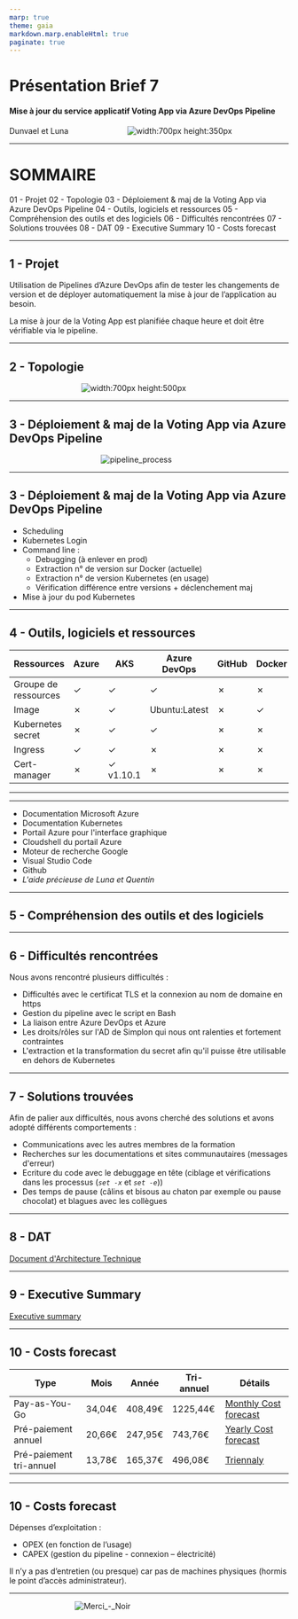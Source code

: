 ```yaml
---
marp: true
theme: gaia
markdown.marp.enableHtml: true
paginate: true
---
```

<!-- backgroundImage: "linear-gradient(to bottom, #ffb7c5, #DCD0FF)" -->

<!--
_color: black
-->

# Présentation Brief 7
#### Mise à jour du service applicatif Voting App via Azure DevOps Pipeline

Dunvael et Luna
&nbsp;&nbsp;&nbsp;&nbsp;&nbsp;&nbsp;&nbsp;&nbsp;&nbsp;&nbsp;&nbsp;&nbsp;&nbsp;&nbsp;&nbsp;&nbsp;&nbsp;&nbsp;&nbsp;&nbsp;&nbsp;&nbsp;&nbsp;&nbsp;&nbsp;&nbsp;![width:700px height:350px](https://user-images.githubusercontent.com/108001918/215808280-0a44d894-1cff-436c-b4be-24ce92ae5598.png)


<!-- paginate: false -->

---

# SOMMAIRE  

01 - Projet
02 - Topologie
03 - Déploiement & maj de la Voting App via Azure DevOps Pipeline
04 - Outils, logiciels et ressources
05 - Compréhension des outils et des logiciels
06 - Difficultés rencontrées
07 - Solutions trouvées
08 - DAT
09 - Executive Summary
10 - Costs forecast

<!-- paginate: true -->
<!--
_color: black
-->

---

## 1 - Projet

Utilisation de Pipelines d’Azure DevOps afin de tester les changements de version et de déployer automatiquement la mise à jour de l’application au besoin.

La mise à jour de la Voting App est planifiée chaque heure et doit être vérifiable via le pipeline.

<!--
_color: black
-->

---

## 2 - Topologie

&nbsp;&nbsp;&nbsp;&nbsp;&nbsp;&nbsp;&nbsp;&nbsp;&nbsp;&nbsp;&nbsp;&nbsp;&nbsp;&nbsp;&nbsp;&nbsp;&nbsp;&nbsp;&nbsp;&nbsp;&nbsp;&nbsp;&nbsp;&nbsp;&nbsp;&nbsp;&nbsp;&nbsp;&nbsp;&nbsp;&nbsp;&nbsp;&nbsp;![width:700px height:500px](https://user-images.githubusercontent.com/108001918/215785565-1c0a7fac-5c4d-46fb-8f0f-070392580336.png)

<!--
_color: black
-->

---

## 3 - Déploiement & maj de la Voting App via Azure DevOps Pipeline

&nbsp;&nbsp;&nbsp;&nbsp;&nbsp;&nbsp;&nbsp;&nbsp;&nbsp;&nbsp;&nbsp;&nbsp;&nbsp;&nbsp;&nbsp;&nbsp;&nbsp;&nbsp;&nbsp;&nbsp;&nbsp;&nbsp;&nbsp;&nbsp;&nbsp;&nbsp;&nbsp;&nbsp;&nbsp;&nbsp;&nbsp;&nbsp;&nbsp;&nbsp;&nbsp;&nbsp;&nbsp;&nbsp;&nbsp;&nbsp;&nbsp;
![pipeline_process](https://user-images.githubusercontent.com/108001918/215771546-dd5bb6bd-c13e-41b7-992f-ea0a3c0b75d8.png)
  
<!--
_backgroundColor: black
_color: black
-->

--- 

## 3 - Déploiement & maj de la Voting App via Azure DevOps Pipeline

* Scheduling
* Kubernetes Login
* Command line :
  * Debugging (à enlever en prod)
  * Extraction n° de version sur Docker (actuelle)
  * Extraction n° de version Kubernetes (en usage)
  * Vérification différence entre versions + déclenchement maj
* Mise à jour du pod Kubernetes

<!--
_backgroundColor: black
_color: black
-->

--- 

## 4 - Outils, logiciels et ressources 

| Ressources | Azure  | AKS  | Azure DevOps  | GitHub  | Docker |
|---|---|---|---|---|---|
| Groupe de ressources  |  ✓ |  ✓ |  ✓ |  ✗ |  ✗ |
| Image | ✗  |  ✓ |  Ubuntu:Latest | ✗  |  ✓ |
| Kubernetes secret | ✗  | ✓  | ✓  | ✗  |  ✗ |
| Ingress |  ✓ | ✓  | ✗  | ✗  |  ✗ |
| Cert-manager |  ✗ | ✓ v1.10.1  | ✗  | ✗  | ✗  |

<!--
_color: black
-->

---


<!--
_color: black
-->

--- 

* Documentation Microsoft Azure
* Documentation Kubernetes
* Portail Azure pour l'interface graphique
* Cloudshell du portail Azure
* Moteur de recherche Google
* Visual Studio Code
* Github
* *L'aide précieuse de Luna et Quentin*

<!--
_color: black
-->

---

## 5 - Compréhension des outils et des logiciels



<!--
_color: black
-->

---

## 6 - Difficultés rencontrées

Nous avons rencontré plusieurs difficultés :

* Difficultés avec le certificat TLS et la connexion au nom de domaine en https
* Gestion du pipeline avec le script en Bash
* La liaison entre Azure DevOps et Azure
* Les droits/rôles sur l'AD de Simplon qui nous ont ralenties et fortement contraintes
* L'extraction et la transformation du secret afin qu'il puisse être utilisable en dehors de Kubernetes

<!--
_color: black
-->

---

## 7 - Solutions trouvées

Afin de palier aux difficultés, nous avons cherché des solutions et avons adopté différents comportements :

* Communications avec les autres membres de la formation
* Recherches sur les documentations et sites communautaires (messages d'erreur)
* Ecriture du code avec le debuggage en tête (ciblage et vérifications dans les processus (*`set -x`* et *`set -e`*))
* Des temps de pause (câlins et bisous au chaton par exemple ou pause chocolat) et blagues avec les collègues

<!--
_color: black
-->

---

## 8 - DAT

[Document d'Architecture Technique](https://github.com/simplon-lerouxDunvael/Brief_7/blob/main/Docs/DAT.md)

<!--
_color: black
-->

---

## 9 - Executive Summary

[Executive summary](https://github.com/simplon-lerouxDunvael/Brief_7/blob/main/Docs/Executive_summary.docx)

<!--
_color: black
-->

---

## 10 - Costs forecast

|Type | Mois | Année | Tri-annuel | Détails |
|---|---|---|---|---|
| Pay-as-You-Go | 34,04€ | 408,49€ | 1225,44€ | [Monthly Cost forecast](https://github.com/simplon-lerouxDunvael/Brief_7/blob/main/Docs/Costs_forecast_monthly.xlsx) |
| Pré-paiement annuel | 20,66€ | 247,95€ | 743,76€ | [Yearly Cost forecast](https://github.com/simplon-lerouxDunvael/Brief_7/blob/main/Docs/Costs_forecast_1year.xlsx) |
| Pré-paiement tri-annuel | 13,78€ | 165,37€ | 496,08€ | [Triennaly](https://github.com/simplon-lerouxDunvael/Brief_7/blob/main/Docs/Costs_forecast_3years.xlsx) |

<!--
_color: black
-->

---

## 10 - Costs forecast

Dépenses d’exploitation : 
- OPEX (en fonction de l’usage)
- CAPEX (gestion du pipeline - connexion – électricité)  

Il n’y a pas d’entretien (ou presque) car pas de machines physiques (hormis le point d’accès administrateur).

<!--
_color: black
-->

---

&nbsp;&nbsp;&nbsp;&nbsp;&nbsp;&nbsp;&nbsp;&nbsp;&nbsp;&nbsp;&nbsp;&nbsp;&nbsp;&nbsp;&nbsp;&nbsp;&nbsp;&nbsp;&nbsp;&nbsp;&nbsp;&nbsp;&nbsp;&nbsp;&nbsp;&nbsp;&nbsp;&nbsp;&nbsp;&nbsp;![Merci_-_Noir](https://user-images.githubusercontent.com/108001918/196387576-cfcdcdda-7a6b-4021-ab84-3a06ebc95ab6.png)

<!--
_color: black
-->